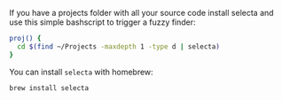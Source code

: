 If you have a projects folder with all your source code install selecta and use this simple bashscript to trigger a fuzzy finder:

```bash
proj() {
  cd $(find ~/Projects -maxdepth 1 -type d | selecta)
}
```

You can install `selecta` with homebrew:

```
brew install selecta
```
